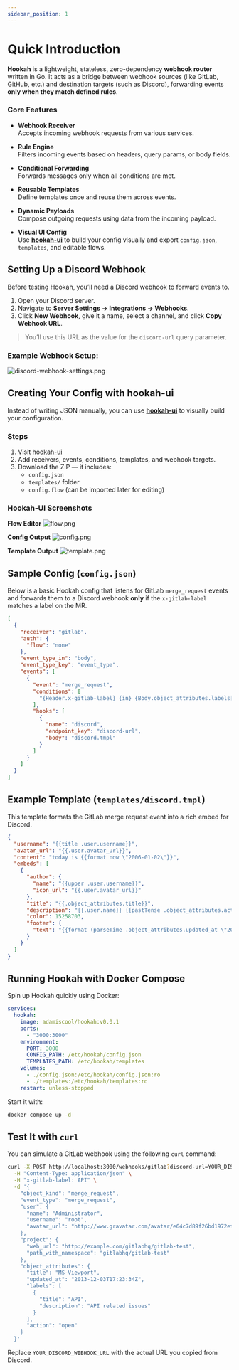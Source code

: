 ```yaml
---
sidebar_position: 1
---
```


# Quick Introduction

**Hookah** is a lightweight, stateless, zero-dependency **webhook router** written in Go. It acts as a bridge between
webhook sources (like GitLab, GitHub, etc.) and destination targets (such as Discord), forwarding events **only when
they match defined rules**.

### Core Features

- **Webhook Receiver**  
  Accepts incoming webhook requests from various services.

- **Rule Engine**  
  Filters incoming events based on headers, query params, or body fields.

- **Conditional Forwarding**  
  Forwards messages only when all conditions are met.

- **Reusable Templates**  
  Define templates once and reuse them across events.

- **Dynamic Payloads**  
  Compose outgoing requests using data from the incoming payload.

- **Visual UI Config**  
  Use [**hookah-ui**](https://hookah-ui.vercel.app) to build your config visually and export `config.json`,
  `templates`, and editable flows.

## Setting Up a Discord Webhook

Before testing Hookah, you’ll need a Discord webhook to forward events to.

1. Open your Discord server.
2. Navigate to **Server Settings → Integrations → Webhooks**.
3. Click **New Webhook**, give it a name, select a channel, and click **Copy Webhook URL**.

> You’ll use this URL as the value for the `discord-url` query parameter.

### Example Webhook Setup:

![discord-webhook-settings.png](./images/discord-webhook-settings.png)

## Creating Your Config with hookah-ui

Instead of writing JSON manually, you can use [**hookah-ui**](https://hookah-ui.vercel.app) to visually build your
configuration.

### Steps

1. Visit [hookah-ui](https://hookah-ui.vercel.app)
2. Add receivers, events, conditions, templates, and webhook targets.
3. Download the ZIP — it includes:
    - `config.json`
    - `templates/` folder
    - `config.flow` (can be imported later for editing)

### Hookah-UI Screenshots

**Flow Editor**
![flow.png](./images/flow.png)

**Config Output**
![config.png](./images/config.png)

**Template Output**
![template.png](./images/template.png)

## Sample Config (`config.json`)

Below is a basic Hookah config that listens for GitLab `merge_request` events and forwards them to a Discord webhook
**only** if the `x-gitlab-label` matches a label on the MR.

```json
[
  {
    "receiver": "gitlab",
    "auth": {
      "flow": "none"
    },
    "event_type_in": "body",
    "event_type_key": "event_type",
    "events": [
      {
        "event": "merge_request",
        "conditions": [
          "{Header.x-gitlab-label} {in} {Body.object_attributes.labels[].title}"
        ],
        "hooks": [
          {
            "name": "discord",
            "endpoint_key": "discord-url",
            "body": "discord.tmpl"
          }
        ]
      }
    ]
  }
]
```

## Example Template (`templates/discord.tmpl`)

This template formats the GitLab merge request event into a rich embed for Discord.

```json
{
  "username": "{{title .user.username}}",
  "avatar_url": "{{.user.avatar_url}}",
  "content": "today is {{format now \"2006-01-02\"}}",
  "embeds": [
    {
      "author": {
        "name": "{{upper .user.username}}",
        "icon_url": "{{.user.avatar_url}}"
      },
      "title": "{{.object_attributes.title}}",
      "description": "{{.user.name}} {{pastTense .object_attributes.action}} a merge request in [{{.project.path_with_namespace}}]({{.project.web_url}})",
      "color": 15258703,
      "footer": {
        "text": "{{format (parseTime .object_attributes.updated_at \"2006-01-02T15:04:05Z07:00\") \"2006-01-02\"}}"
      }
    }
  ]
}
```

## Running Hookah with Docker Compose

Spin up Hookah quickly using Docker:

```yaml
services:
  hookah:
    image: adamiscool/hookah:v0.0.1
    ports:
      - "3000:3000"
    environment:
      PORT: 3000
      CONFIG_PATH: /etc/hookah/config.json
      TEMPLATES_PATH: /etc/hookah/templates
    volumes:
      - ./config.json:/etc/hookah/config.json:ro
      - ./templates:/etc/hookah/templates:ro
    restart: unless-stopped
```

Start it with:

```bash
docker compose up -d
```

## Test It with `curl`

You can simulate a GitLab webhook using the following `curl` command:

```bash
curl -X POST http://localhost:3000/webhooks/gitlab?discord-url=YOUR_DISCORD_WEBHOOK_URL \
  -H "Content-Type: application/json" \
  -H "x-gitlab-label: API" \
  -d '{
    "object_kind": "merge_request",
    "event_type": "merge_request",
    "user": {
      "name": "Administrator",
      "username": "root",
      "avatar_url": "http://www.gravatar.com/avatar/e64c7d89f26bd1972efa854d13d7dd61?s=40&d=identicon"
    },
    "project": {
      "web_url": "http://example.com/gitlabhq/gitlab-test",
      "path_with_namespace": "gitlabhq/gitlab-test"
    },
    "object_attributes": {
      "title": "MS-Viewport",
      "updated_at": "2013-12-03T17:23:34Z",
      "labels": [
        {
          "title": "API",
          "description": "API related issues"
        }
      ],
      "action": "open"
    }
  }'
```

Replace `YOUR_DISCORD_WEBHOOK_URL` with the actual URL you copied from Discord.
